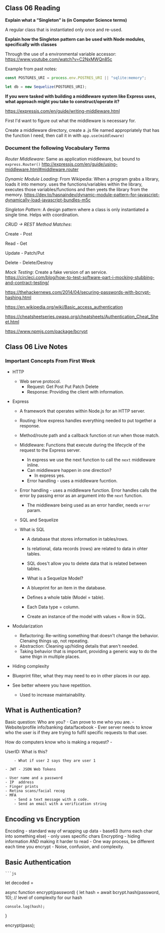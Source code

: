 ## Class 06 Reading

**Explain what a “Singleton” is (in Computer Science terms)**

A regular class that is instantiated only once and re-used.

**Explain how the Singleton pattern can be used with Node modules, specifically with classes**

Through the use of a environmental variable accessor: https://www.youtube.com/watch?v=C2NxMWQn85c

Example from past notes:

```js
const POSTGRES_URI = process.env.POSTRES_URI || "sqlite:memory";

let db = new Sequelize(POSTGRES_URI);
```

**If you were tasked with building a middleware system like Express uses, what approach might you take to construct/operate it?**

https://expressjs.com/en/guide/writing-middleware.html

First I'd want to figure out what the middleware is necessary for.

Create a middleware directory, create a .js file named appropriately that has the function I need, then call it in with `app.use(middleware)`

### Document the following Vocabulary Terms

_Router Middleware_: Same as application middleware, but bound to `express.Router()` http://expressjs.com/en/guide/using-middleware.html#middleware.router

_Dynamic Module Loading_: From Wikipedia: When a program grabs a library, loads it into memory. uses the functions/variables within the library, executes those variables/functions and then yeets the library from the memory. https://dev.to/hasnaindev/dynamic-module-pattern-for-javascript-dynamically-load-javascript-bundles-m5c

_Singleton Pattern_: A design pattern where a class is only instantiated a single time. Helps with coordination. 

_CRUD -> REST Method Matches_:

Create - Post

Read - Get

Update - Patch/Put

Delete - Delete/Destroy

_Mock Testing_: Create a fake version of an service. https://circleci.com/blog/how-to-test-software-part-i-mocking-stubbing-and-contract-testing/

https://thehackernews.com/2014/04/securing-passwords-with-bcrypt-hashing.html

https://en.wikipedia.org/wiki/Basic_access_authentication

https://cheatsheetseries.owasp.org/cheatsheets/Authentication_Cheat_Sheet.html

https://www.npmjs.com/package/bcrypt

## Class 06 Live Notes

### Important Concepts From First Week

- HTTP

  - Web serve protocol.
    - Request: Get Post Put Patch Delete
    - Response: Providing the client with information.

- Express

  - A framework that operates within Node.js for an HTTP server.
  - Routing: How express handles everything needed to put together a response.
  - Method/route path and a callback function ot run when those match.

  - Middleware: Functions that execute during the lifecycle of the request to the Express server.

    - In express we use the next function to call the `next` middleware inline.
    - Can middleware happen in one direction?
      - In express yes.
    - Error handling - uses a middleware fucntion.

  - Error handling - uses a middleware function. Error handles calls the error by passing error as an argument into the `next` function.
    - The middleware being used as an error handler, needs `error` param.
  - SQL and Sequelize
  - What is SQL

    - A database that stores information in tables/rows.
    - Is relational, data records (rows) are related to data in ohter tables.
    - SQL does't allow you to delete data that is related between tables.

    - What is a Sequelize Model?
    - A blueprint for an item in the database.
    - Defines a whole table (Model = table).
    - Each Data type = column.
    - Create an instance of the model with values = Row in SQL.

- Modularization
  - Refactoring: Re-writing something that doesn't change the behavior. Clenaing things up, not repeating.
  - Abstraction: Cleaning up/hiding details that aren't needed.
  - Taking behavior that is important, providing a generic way to do the same thign in multiple places.
- Hiding complexity
- Blueprint filter, what they may need to eo in other places in our app.
- See better wheere you have repetition.
  - Used to increase maintainability.

## What is Authentication?

Basic question: Who are you? - Can prove to me who you are. - Website/profile info/banking data/facebook - Ever server needs to know who the user is if they are trying to fulfil specific requests to that user.

How do computers know who is making a request? - 

UserID: What is this? 

        - What if user 2 says they are user 1 
        
    - JWT - JSON Web Tokens

    - User name and a password
    - IP  address
    - Finger prints
    - Retina scans/facial recog
    - MFA
        - Send a text message with a code.
        - Send an email with a verification string

## Encoding vs Encryption

Encoding - standard way of wrapping up data
    - base63 (turns each char into something else)
    - only uses specific chars
Encrypting - hiding information AND making it harder to read
    - One way process, be different each time you encrypt
    - Noise, confusion, and complexity.


## Basic Authentication

    ```js

let decoded =

async function encrypt(password) {
let hash = await bcrypt.hash(password, 10);
// level of complexity for our hash

    console.log(hash);

}

encrypt(pass);
```
